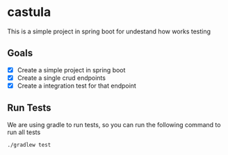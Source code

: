 # castula
This is a simple project in spring boot for undestand how works testing

## Goals

- [x] Create a simple project in spring boot
- [x] Create a single crud endpoints
- [x] Create a integration test for that endpoint

## Run Tests

We are using gradle to run tests, so you can run the following command to run all tests

```bash
./gradlew test
```